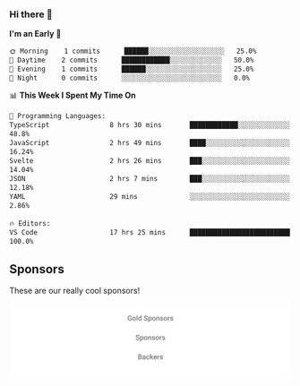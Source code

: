 ### Hi there 👋

<!--
**alexanderniebuhr/alexanderniebuhr** is a ✨ _special_ ✨ repository because its `README.md` (this file) appears on your GitHub profile.

Here are some ideas to get you started:

- 🔭 I’m currently working on ...
- 🌱 I’m currently learning ...
- 👯 I’m looking to collaborate on ...
- 🤔 I’m looking for help with ...
- 💬 Ask me about ...
- 📫 How to reach me: ...
- 😄 Pronouns: ...
- ⚡ Fun fact: ...
-->

<!--START_SECTION:waka-->
**I'm an Early 🐤** 

```text
🌞 Morning    1 commits      ██████░░░░░░░░░░░░░░░░░░░   25.0% 
🌆 Daytime    2 commits      ████████████░░░░░░░░░░░░░   50.0% 
🌃 Evening    1 commits      ██████░░░░░░░░░░░░░░░░░░░   25.0% 
🌙 Night      0 commits      ░░░░░░░░░░░░░░░░░░░░░░░░░   0.0%

```


📊 **This Week I Spent My Time On** 

```text
💬 Programming Languages: 
TypeScript               8 hrs 30 mins       ████████████░░░░░░░░░░░░░   48.8% 
JavaScript               2 hrs 49 mins       ████░░░░░░░░░░░░░░░░░░░░░   16.24% 
Svelte                   2 hrs 26 mins       ███░░░░░░░░░░░░░░░░░░░░░░   14.04% 
JSON                     2 hrs 7 mins        ███░░░░░░░░░░░░░░░░░░░░░░   12.18% 
YAML                     29 mins             ░░░░░░░░░░░░░░░░░░░░░░░░░   2.86%

🔥 Editors: 
VS Code                  17 hrs 25 mins      █████████████████████████   100.0%

```


<!--END_SECTION:waka-->

## Sponsors

These are our really cool sponsors!

<!-- sponsors -->

<!-- sponsors -->

<p align="center">
  <a href="https://github.com/sponsors/alexanderniebuhr">
    <img src='./sponsors.svg'/>
  </a>
</p>
